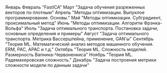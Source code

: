 Январь
Февраль "FastICA"
Март "Задача обучения разреженных векторов по плотным"
Апрель "Методы оптимизации. Выпуклое программирование. Основы."
Май "Методы оптимизации. Субградиент, проксимальный метод"
Июнь "Методы оптимизации. Алгоритм Фрэнка-Вольфа"
Июль "Задача оптимального транспорта. Постановка задачи, основные определения и примеры"
Август "Задача оптимального транспорта. Метрика Вассерштейна, применение, GAN'ы"
Сентябрь "Теория ML. Математический анализ методов машинного обучения. ERM, PAC, APAC и т.д."
Октябрь "Теория ML. Сложность моделей. Размерность Вапника-Червоненкиса"
Ноябрь "Теория ML. Радемахеровская сложность."
Декабрь "Задача построения метрики сложности модели по данным задачи"